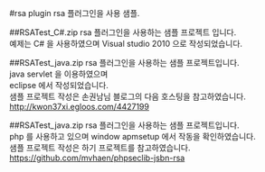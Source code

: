 #rsa plugin
rsa 플러그인을 사용 샘플.  

##RSATest_C#.zip
rsa 플러그인을 사용하는 샘플 프로젝트 입니다.  
예제는 C# 을 사용하였으며
Visual studio 2010 으로 작성되었습니다.

##RSATest_java.zip
rsa 플러그인을 사용하는 샘플 프로젝트입니다.  
java servlet 을 이용하였으며  
eclipse 에서 작성되었습니다.  
샘플 프로젝트 작성은 손권남님 블로그의 다음 호스팅을 참고하였습니다.  
http://kwon37xi.egloos.com/4427199

##RSATest_java.zip
rsa 플러그인을 사용하는 샘플 프로젝트입니다.  
php 를 사용하고 있으며
window apmsetup 에서 작동을 확인하였습니다.  
샘플 프로젝트 작성은 하기 프로젝트를 참고하였습니다.  
https://github.com/mvhaen/phpseclib-jsbn-rsa